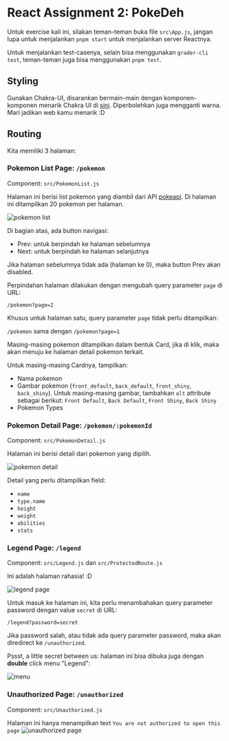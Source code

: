 # React Assignment 2: PokeDeh

Untuk exercise kali ini, silakan teman-teman buka file `src\App.js`, jangan lupa untuk menjalankan `pnpm start` untuk menjalankan server Reactnya.

Untuk menjalankan test-casenya, selain bisa menggunakan `grader-cli test`, teman-teman juga bisa menggunakan `pnpm test`.

## Styling

Gunakan Chakra-UI, disarankan bermain-main dengan komponen-komponen menarik Chakra UI di [sini](https://chakra-ui.com/docs/components). Diperbolehkan juga mengganti warna. Mari jadikan web kamu menarik :D

## Routing

Kita memiliki 3 halaman:

<!-- ### Homepage: `/`

Component: `src/Home.js`

Homepage hanya berisi tulisan `Welcome!`

![homepage](assets/homePage.png) -->

### Pokemon List Page: `/pokemon`

Component: `src/PokemonList.js`

Halaman ini berisi list pokemon yang diambil dari API [pokeapi](https://pokeapi.co/). Di halaman ini ditampilkan 20 pokemon per halaman.

![pokemon list](assets/pokemonPage.png)

Di bagian atas, ada button navigasi:

- Prev: untuk berpindah ke halaman sebelumnya
- Next: untuk berpindah ke halaman selanjutnya

Jika halaman sebelumnya tidak ada (halaman ke 0), maka button Prev akan disabled.

Perpindahan halaman dilakukan dengan mengubah query parameter `page` di URL:

`/pokemon?page=2`

Khusus untuk halaman satu, query parameter `page` tidak perlu ditampilkan:

`/pokemon` sama dengan `/pokemon?page=1`

Masing-masing pokemon ditampilkan dalam bentuk Card, jika di klik, maka akan menuju ke halaman detail pokemon terkait.

Untuk masing-masing Cardnya, tampilkan:

- Nama pokemon
- Gambar pokemon (`front_default`, `back_default`, `front_shiny`, `back_shiny`). Untuk masing-masing gambar, tambahkan `alt` attribute sebagai berikut: `Front Default`, `Back Default`, `Front Shiny`, `Back Shiny`
- Pokemon Types

### Pokemon Detail Page: `/pokemon/:pokemonId`

Component: `src/PokemonDetail.js`

Halaman ini berisi detail dari pokemon yang dipilih.

![pokemon detail](assets/pokemonDetailPage.png)

Detail yang perlu ditampilkan field:

- `name`
- `type.name`
- `height`
- `weight`
- `abilities`
- `stats`

### Legend Page: `/legend`

Component: `src/Legend.js` dan `src/ProtectedRoute.js`

Ini adalah halaman rahasia! :D

![legend page](assets/legendPage.png)

Untuk masuk ke halaman ini, kita perlu menambahakan query parameter password dengan value `secret` di URL:

`/legend?password=secret`

Jika password salah, atau tidak ada query parameter password, maka akan diredirect ke `/unauthorized`.

Pssst, a little secret between us: halaman ini bisa dibuka juga dengan **double** click menu "Legend":

![menu](assets/menu.png)

### Unauthorized Page: `/unauthorized`

Component: `src/Unauthorized.js`

Halaman ini hanya menampilkan text `You are not authorized to open this page`
![unauthorized page](assets/unauthorizedPage.png)
